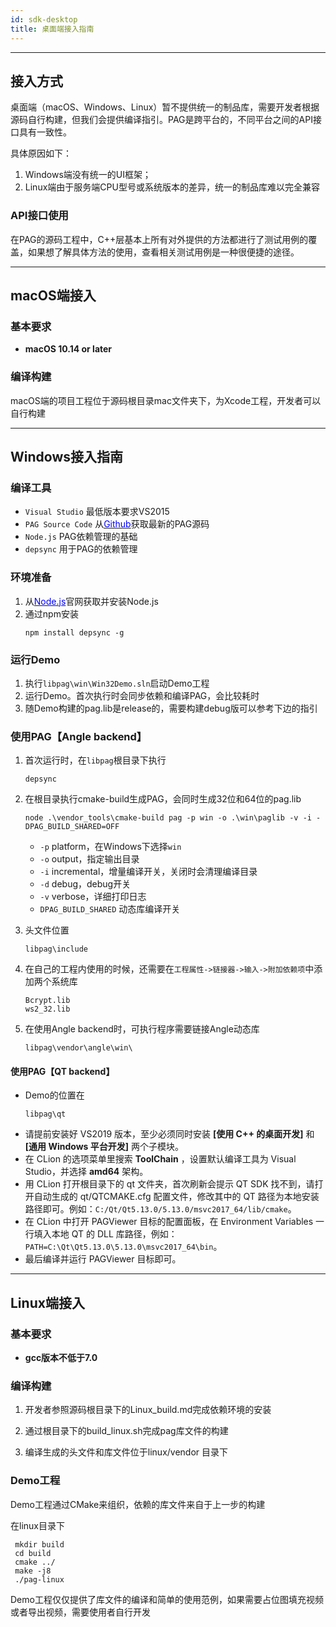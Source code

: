 ```yaml
---
id: sdk-desktop
title: 桌面端接入指南
---
```

---

## 接入方式
桌面端（macOS、Windows、Linux）暂不提供统一的制品库，需要开发者根据源码自行构建，但我们会提供编译指引。PAG是跨平台的，不同平台之间的API接口具有一致性。

具体原因如下：
1. Windows端没有统一的UI框架；<br/>
2. Linux端由于服务端CPU型号或系统版本的差异，统一的制品库难以完全兼容

### API接口使用
在PAG的源码工程中，C++层基本上所有对外提供的方法都进行了测试用例的覆盖，如果想了解具体方法的使用，查看相关测试用例是一种很便捷的途径。


---
## macOS端接入

### 基本要求
+ **macOS 10.14 or later**

### 编译构建
   macOS端的项目工程位于源码根目录mac文件夹下，为Xcode工程，开发者可以自行构建

---

## Windows接入指南
### 编译工具

* `Visual Studio` 最低版本要求VS2015
* `PAG Source Code` 从[<font color=blue>Github</font>](https://github.com/tencent/libpag)获取最新的PAG源码<br/>
* `Node.js` PAG依赖管理的基础
* `depsync` 用于PAG的依赖管理


### 环境准备

1. 从[<font color=blue>Node.js</font>](https://nodejs.org/en/)官网获取并安装Node.js
2. 通过npm安装
    ```
    npm install depsync -g
    ```


### 运行Demo

1. 执行`libpag\win\Win32Demo.sln`启动Demo工程
2. 运行Demo。首次执行时会同步依赖和编译PAG，会比较耗时
3. 随Demo构建的pag.lib是release的，需要构建debug版可以参考下边的指引


### 使用PAG【Angle backend】

1. 首次运行时，在`libpag`根目录下执行
    ```
    depsync
    ```

2. 在根目录执行cmake-build生成PAG，会同时生成32位和64位的pag.lib
    ```
    node .\vendor_tools\cmake-build pag -p win -o .\win\paglib -v -i -DPAG_BUILD_SHARED=OFF
    ```
    * `-p` platform，在Windows下选择`win`
    * `-o` output，指定输出目录
    * `-i` incremental，增量编译开关，关闭时会清理编译目录
    * `-d` debug，debug开关
    * `-v` verbose，详细打印日志
    * `DPAG_BUILD_SHARED` 动态库编译开关
   

3. 头文件位置
    ```
    libpag\include
    ```

4. 在自己的工程内使用的时候，还需要在`工程属性->链接器->输入->附加依赖项`中添加两个系统库
    ```
    Bcrypt.lib
    ws2_32.lib
    ```

5. 在使用Angle backend时，可执行程序需要链接Angle动态库
    ```
    libpag\vendor\angle\win\
    ```

#### 使用PAG【QT backend】

- Demo的位置在
    ```
    libpag\qt
    ```
- 请提前安装好 VS2019 版本，至少必须同时安装 **[使用 C++ 的桌面开发]** 和 **[通用 Windows 平台开发]** 两个子模块。
- 在 CLion 的选项菜单里搜索 **ToolChain** ，设置默认编译工具为 Visual Studio，并选择 **amd64** 架构。
- 用 CLion 打开根目录下的 qt 文件夹，首次刷新会提示 QT SDK 找不到，请打开自动生成的 qt/QTCMAKE.cfg 配置文件，修改其中的 QT 路径为本地安装路径即可。例如：`C:/Qt/Qt5.13.0/5.13.0/msvc2017_64/lib/cmake`。
- 在 CLion 中打开 PAGViewer 目标的配置面板，在 Environment Variables 一行填入本地 QT 的 DLL 库路径，例如：`PATH=C:\Qt\Qt5.13.0\5.13.0\msvc2017_64\bin`。
- 最后编译并运行 PAGViewer 目标即可。


---
## Linux端接入
### 基本要求
+ **gcc版本不低于7.0**

### 编译构建
1. 开发者参照源码根目录下的Linux_build.md完成依赖环境的安装

2. 通过根目录下的build_linux.sh完成pag库文件的构建

3. 编译生成的头文件和库文件位于linux/vendor 目录下

### Demo工程
  Demo工程通过CMake来组织，依赖的库文件来自于上一步的构建
  
  在linux目录下
   ```
    mkdir build
    cd build
    cmake ../
    make -j8
    ./pag-linux
 ```
   Demo工程仅仅提供了库文件的编译和简单的使用范例，如果需要占位图填充视频或者导出视频，需要使用者自行开发
  




     